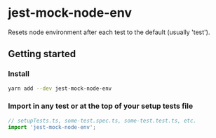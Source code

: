 # jest-mock-node-env

Resets node environment after each test to the default (usually 'test').

## Getting started

### Install

```sh
yarn add --dev jest-mock-node-env
```

### Import in any test or at the top of your setup tests file

```ts
// setupTests.ts, some-test.spec.ts, some-test.test.ts, etc.
import 'jest-mock-node-env';
```
